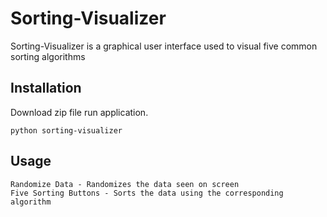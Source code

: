 # Sorting-Visualizer

Sorting-Visualizer is a graphical user interface used to visual five common sorting algorithms

## Installation

Download zip file run application.

```
python sorting-visualizer
```

## Usage

```
Randomize Data - Randomizes the data seen on screen
Five Sorting Buttons - Sorts the data using the corresponding algorithm
```
